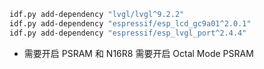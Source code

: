 ```bash
idf.py add-dependency "lvgl/lvgl^9.2.2"
idf.py add-dependency "espressif/esp_lcd_gc9a01^2.0.1"
idf.py add-dependency "espressif/esp_lvgl_port^2.4.4"
```

- 需要开启 PSRAM 和 N16R8 需要开启 Octal Mode PSRAM